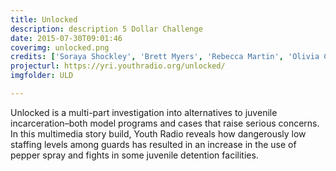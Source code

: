 ```yaml
---
title: Unlocked
description: description 5 Dollar Challenge
date: 2015-07-30T09:01:46
coverimg: unlocked.png
credits: ['Soraya Shockley', 'Brett Myers', 'Rebecca Martin', 'Olivia Cueva', 'Lissa Soep', 'Kenya Young', 'Brandon McFarland', 'Denise Tejada', 'Lo Benichou', 'Jenny Bolario', 'Bridget Botelho', 'Asha Richardson', 'Shyra Gums', 'Dayonna Martin', 'Elizabeth Matute', 'Zak Rosen', 'Julia Mitric', 'Sayre Quevedo', 'Ellin O’Leary']
projecturl: https://yri.youthradio.org/unlocked/
imgfolder: ULD

---
```


Unlocked is a multi-part investigation into alternatives to juvenile incarceration–both model programs and cases that raise serious concerns.  In this multimedia story build, Youth Radio reveals how dangerously low staffing levels among guards has resulted in an increase in the use of pepper spray and fights in some juvenile detention facilities.